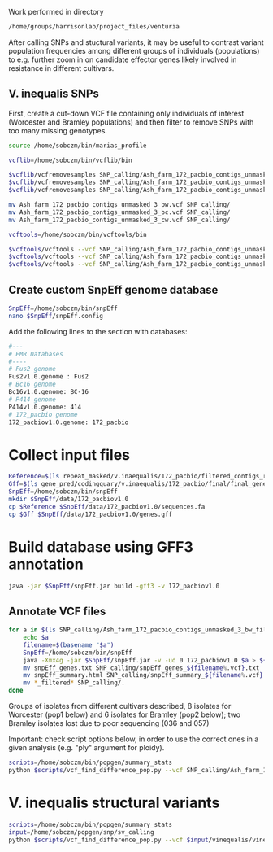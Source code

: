 Work performed in directory
```bash
/home/groups/harrisonlab/project_files/venturia
```

After calling SNPs and stuctural variants, it may be useful to contrast variant population
frequencies among different groups of individuals (populations) to e.g. further zoom in on
candidate effector genes likely involved in resistance in different cultivars.

## V. inequalis SNPs
First, create a cut-down VCF file containing only individuals of interest 
(Worcester and Bramley populations) and then filter to remove SNPs with too many missing genotypes.

```bash
source /home/sobczm/bin/marias_profile

vcflib=/home/sobczm/bin/vcflib/bin

$vcflib/vcfremovesamples SNP_calling/Ash_farm_172_pacbio_contigs_unmasked_3.vcf 083 096 097 098 101 106 119 >Ash_farm_172_pacbio_contigs_unmasked_3_bw.vcf 
$vcflib/vcfremovesamples SNP_calling/Ash_farm_172_pacbio_contigs_unmasked_3.vcf 049 172 173 182 190 196 197 202 >Ash_farm_172_pacbio_contigs_unmasked_3_bc.vcf
$vcflib/vcfremovesamples SNP_calling/Ash_farm_172_pacbio_contigs_unmasked_3.vcf 007 024 025 030 044 199 >Ash_farm_172_pacbio_contigs_unmasked_3_cw.vcf

mv Ash_farm_172_pacbio_contigs_unmasked_3_bw.vcf SNP_calling/
mv Ash_farm_172_pacbio_contigs_unmasked_3_bc.vcf SNP_calling/
mv Ash_farm_172_pacbio_contigs_unmasked_3_cw.vcf SNP_calling/

vcftools=/home/sobczm/bin/vcftools/bin

$vcftools/vcftools --vcf SNP_calling/Ash_farm_172_pacbio_contigs_unmasked_3_bw.vcf  --max-missing 0.95 --recode --out SNP_calling/Ash_farm_172_pacbio_contigs_unmasked_3_bw_filtered
$vcftools/vcftools --vcf SNP_calling/Ash_farm_172_pacbio_contigs_unmasked_3_bc.vcf  --max-missing 0.95 --recode --out SNP_calling/Ash_farm_172_pacbio_contigs_unmasked_3_bc_filtered
$vcftools/vcftools --vcf SNP_calling/Ash_farm_172_pacbio_contigs_unmasked_3_cw.vcf  --max-missing 0.95 --recode --out SNP_calling/Ash_farm_172_pacbio_contigs_unmasked_3_cw_filtered
```

## Create custom SnpEff genome database

```bash
SnpEff=/home/sobczm/bin/snpEff
nano $SnpEff/snpEff.config
```

Add the following lines to the section with databases:
```bash
#---
# EMR Databases
#----
# Fus2 genome
Fus2v1.0.genome : Fus2
# Bc16 genome
Bc16v1.0.genome: BC-16
# P414 genome
P414v1.0.genome: 414
# 172_pacbio genome
172_pacbiov1.0.genome: 172_pacbio
```

# Collect input files

```bash
Reference=$(ls repeat_masked/v.inaequalis/172_pacbio/filtered_contigs_repmask/172_pacbio_contigs_unmasked.fa)
Gff=$(ls gene_pred/codingquary/v.inaequalis/172_pacbio/final/final_genes_appended.gff3)
SnpEff=/home/sobczm/bin/snpEff
mkdir $SnpEff/data/172_pacbiov1.0
cp $Reference $SnpEff/data/172_pacbiov1.0/sequences.fa
cp $Gff $SnpEff/data/172_pacbiov1.0/genes.gff
```

# Build database using GFF3 annotation
```bash
java -jar $SnpEff/snpEff.jar build -gff3 -v 172_pacbiov1.0
```

## Annotate VCF files

```bash
for a in $(ls SNP_calling/Ash_farm_172_pacbio_contigs_unmasked_3_bw_filtered.recode.vcf); do
    echo $a
    filename=$(basename "$a")
    SnpEff=/home/sobczm/bin/snpEff
    java -Xmx4g -jar $SnpEff/snpEff.jar -v -ud 0 172_pacbiov1.0 $a > ${filename%.vcf}_annotated.vcf
    mv snpEff_genes.txt SNP_calling/snpEff_genes_${filename%.vcf}.txt
    mv snpEff_summary.html SNP_calling/snpEff_summary_${filename%.vcf}.html
    mv *_filtered* SNP_calling/.
done
```

<!--
```bash
vcf=SNP_calling/Ash_farm_172_pacbio_contigs_unmasked_3_bw_filtered.recode.vcf
genome_name=172_pacbio

snpeff=/home/sobczm/bin/snpEff
scripts=/home/sobczm/bin/popgen

#Create subsamples of SNPs containing those in a given category

#genic (includes 5', 3' UTRs)
java -jar $snpeff/SnpSift.jar filter "(ANN[*].EFFECT has 'missense_variant') || (ANN[*].EFFECT has 'nonsense_variant') || (ANN[*].EFFECT has 'synonymous_variant') || (ANN[*].EFFECT has 'intron_variant') || (ANN[*].EFFECT has '5_prime_UTR_variant') || (ANN[*].EFFECT has '3_prime_UTR_variant')" ${vcf%.vcf}_annotated.vcf > ${vcf%.vcf}_gene.vcf
#coding
java -jar $snpeff/SnpSift.jar filter "(ANN[0].EFFECT has 'missense_variant') || (ANN[0].EFFECT has 'nonsense_variant') || (ANN[0].EFFECT has 'synonymous_variant')" ${vcf%.vcf}_annotated.vcf > ${vcf%.vcf}_coding.vcf
#non-synonymous
java -jar $snpeff/SnpSift.jar filter "(ANN[0].EFFECT has 'missense_variant') || (ANN[0].EFFECT has 'nonsense_variant')" ${vcf%.vcf}_annotated.vcf > ${vcf%.vcf}_nonsyn.vcf
#synonymous
java -jar $snpeff/SnpSift.jar filter "(ANN[0].EFFECT has 'synonymous_variant')" ${vcf%.vcf}_annotated.vcf > ${vcf%.vcf}_syn.vcf
#Four-fold degenrate sites (output file suffix: 4fd)
python $scripts/summary_stats/parse_snpeff_synonymous.py ${vcf%.vcf}_syn.vcf
```
-->

Groups of isolates from different cultivars described, 8 isolates for Worcester (pop1 below) and 6 isolates for Bramley (pop2 below); two Bramley isolates lost due to poor sequencing (036 and 057)

Important: check script options below, in order to use the correct ones in
a given analysis (e.g. "ply" argument for ploidy).

```bash
scripts=/home/sobczm/bin/popgen/summary_stats
python $scripts/vcf_find_difference_pop.py --vcf SNP_calling/Ash_farm_172_pacbio_contigs_unmasked_3_bw_filtered.recode.vcf --out SNP_calling/Ash_farm_172_pacbio_contigs_unmasked_3_bw_filtered_fixed.vcf --ply 1 --pop1 202,,182,,173,,190,,172,,197,,196,,049 --pop2 024,,030,,007,,025,,044,,199 --thr 0.95
```

# V. inequalis structural variants
```bash
scripts=/home/sobczm/bin/popgen/summary_stats
input=/home/sobczm/popgen/snp/sv_calling
python $scripts/vcf_find_difference_pop.py --vcf $input/vinequalis/vinequalis_struc_variants.vcf --out SNP_calling/Ash_farm_struc_variants_fixed.vcf --ply 1 --pop1 202,,182,,173,,190,,172,,197,,196,,049 --pop2 024,,030,,007,,025,,044,,199 --thr 0.95
